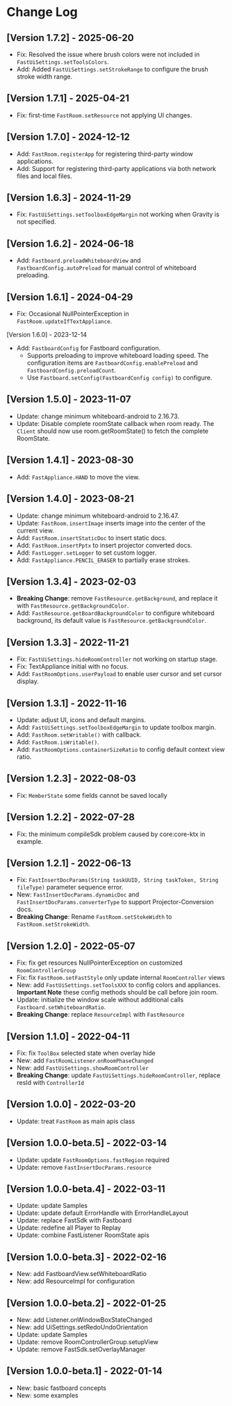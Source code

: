 # Change Log
## [Version 1.7.2] - 2025-06-20
- Fix: Resolved the issue where brush colors were not included in `FastUiSettings.setToolsColors`.
- Add: Added `FastUiSettings.setStrokeRange` to configure the brush stroke width range.

## [Version 1.7.1] - 2025-04-21
- Fix: first-time `FastRoom.setResource` not applying UI changes.

## [Version 1.7.0] - 2024-12-12
- Add: `FastRoom.registerApp` for registering third-party window applications.
- Add: Support for registering third-party applications via both network files and local files.

## [Version 1.6.3] - 2024-11-29
- Fix: `FastUiSettings.setToolboxEdgeMargin` not working when Gravity is not specified.

## [Version 1.6.2] - 2024-06-18
- Add: `Fastboard.preloadWhiteboardView` and `FastboardConfig.autoPreload` for manual control of whiteboard preloading.

## [Version 1.6.1] - 2024-04-29
- Fix: Occasional NullPointerException in `FastRoom.updateIfTextAppliance`.

[Version 1.6.0] - 2023-12-14
- Add: `FastboardConfig` for Fastboard configuration.
  - Supports preloading to improve whiteboard loading speed. The configuration items are `FastboardConfig.enablePreload`
    and `FastboardConfig.preloadCount`.
  - Use `Fastboard.setConfig(FastboardConfig config)` to configure.

## [Version 1.5.0] - 2023-11-07
- Update: change minimum whiteboard-android to 2.16.73.
- Update: Disable complete roomState callback when room ready. The `Client` should now use room.getRoomState() to fetch the complete RoomState.

## [Version 1.4.1] - 2023-08-30
- Add: `FastAppliance.HAND` to move the view.

## [Version 1.4.0] - 2023-08-21
- Update: change minimum whiteboard-android to 2.16.47.
- Update: `FastRoom.insertImage` inserts image into the center of the current view.
- Add: `FastRoom.insertStaticDoc` to insert static docs.
- Add: `FastRoom.insertPptx` to insert projector converted docs.
- Add: `FastLogger.setLogger` to set custom logger.
- Add: `FastAppliance.PENCIL_ERASER` to partially erase strokes.

## [Version 1.3.4] - 2023-02-03
- **Breaking Change**: remove `FastResource.getBackground`, and replace it with `FastResource.getBackgroundColor`.
- Add: `FastResource.getBoardBackgroundColor` to configure whiteboard background, its default value is `FastResource.getBackgroundColor`.

## [Version 1.3.3] - 2022-11-21
- Fix: `FastUiSettings.hideRoomController` not working on startup stage.
- Fix: TextAppliance initial with no focus.
- Add: `FastRoomOptions.userPayload` to enable user cursor and set cursor display.

## [Version 1.3.1] - 2022-11-16
- Update: adjust UI, icons and default margins.
- Add: `FastUiSettings.setToolboxEdgeMargin` to update toolbox margin.
- Add: `FastRoom.setWritable()` with callback.
- Add: `FastRoom.isWritable()`.
- Add: `FastRoomOptions.containerSizeRatio` to config default context view ratio.

## [Version 1.2.3] - 2022-08-03
- Fix: `MemberState` some fields cannot be saved locally

## [Version 1.2.2] - 2022-07-28
- Fix: the minimum compileSdk problem caused by core:core-ktx in example.

## [Version 1.2.1] - 2022-06-13
- Fix: `FastInsertDocParams(String taskUUID, String taskToken, String fileType)` parameter sequence error.
- New: `FastInsertDocParams.dynamicDoc` and `FastInsertDocParams.converterType` to support Projector-Conversion docs.
- **Breaking Change**: Rename `FastRoom.setStokeWidth` to `FastRoom.setStrokeWidth`.

## [Version 1.2.0] - 2022-05-07
- Fix: fix get resources NullPointerException on customized `RoomControllerGroup`
- Fix: fix `FastRoom.setFastStyle` only update internal `RoomController` views
- New: add `FastUiSettings.setToolsXXX` to config colors and appliances. **Important Note** these
  config methods should be call before join room.
- Update: initialize the window scale without additional calls `Fastboard.setWhiteboardRatio`.
- **Breaking Change**: replace `ResourceImpl` with `FastResource`

## [Version 1.1.0] - 2022-04-11
- Fix: fix `ToolBox` selected state when overlay hide
- New: add `FastRoomListener`.`onRoomPhaseChanged`
- New: add `FastUiSettings.showRoomController`
- **Breaking Change**: update `FastUiSettings.hideRoomController`, replace resId with `ControllerId`

## [Version 1.0.0] - 2022-03-20
- Update: treat `FastRoom` as main apis class

## [Version 1.0.0-beta.5] - 2022-03-14
- Update: update `FastRoomOptions.fastRegion` required
- Update: remove `FastInsertDocParams.resource`

## [Version 1.0.0-beta.4] - 2022-03-11
- Update: update Samples
- Update: update default ErrorHandle with ErrorHandleLayout
- Update: replace FastSdk with Fastboard
- Update: redefine all Player to Replay
- Update: combine FastListener RoomState apis

## [Version 1.0.0-beta.3] - 2022-02-16
- New: add FastboardView.setWhiteboardRatio
- New: add ResourceImpl for configuration

## [Version 1.0.0-beta.2] - 2022-01-25
- New: add Listener.onWindowBoxStateChanged
- New: add UiSettings.setRedoUndoOrientation
- Update: update Samples
- Update: remove RoomControllerGroup.setupView
- Update: remove FastSdk.setOverlayManager

## [Version 1.0.0-beta.1] - 2022-01-14
- New: basic fastboard concepts
- New: some examples